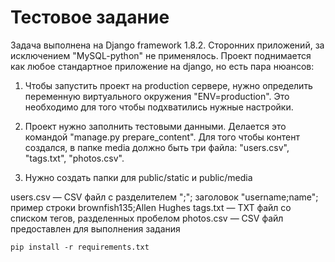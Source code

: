# Тестовое задание

Задача выполнена на Django framework 1.8.2. Сторонних приложений, за исключением "MySQL-python" не применялось.
Проект поднимается как любое стандартное приложение на django, но есть пара нюансов:

1. Чтобы запустить проект на production сервере, нужно определить переменную виртуального окружения "ENV=production". Это необходимо для того чтобы подхватились нужные настройки.

2. Проект нужно заполнить тестовыми данными. Делается это командой "manage.py prepare_content". Для того чтобы контент создался, в папке media должно быть три файла: "users.csv", "tags.txt", "photos.csv".

3. Нужно создать папки для public/static и public/media

users.csv — CSV файл с разделителем ";"; заголовок "username;name"; пример строки brownfish135;Allen Hughes
tags.txt — TXT файл со списком тегов, разделенных пробелом
photos.csv — CSV файл предоставлен для выполнения задания

`pip install -r requirements.txt`

